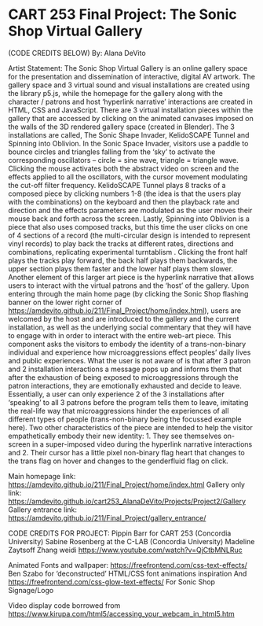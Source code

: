 # CART 253 Final Project: The Sonic Shop Virtual Gallery

(CODE CREDITS BELOW)
By: Alana DeVito

Artist Statement:
The Sonic Shop Virtual Gallery is an online gallery space for the presentation and dissemination of interactive, digital AV artwork. The gallery space and 3 virtual sound and visual installations are created using the library p5.js, while the homepage for the gallery along with the character / patrons and host ‘hyperlink narrative’ interactions are created in HTML, CSS and JavaScript. There are 3 virtual installation pieces within the gallery that are accessed by clicking on the animated canvases imposed on the walls of the 3D rendered gallery space (created in Blender). The 3 installations are called, The Sonic Shape Invader, KelidoSCAPE Tunnel and Spinning into Oblivion. In the Sonic Space Invader, visitors use a paddle to bounce circles and triangles falling from the ‘sky’ to activate the corresponding oscillators – circle = sine wave, triangle = triangle wave. Clicking the mouse activates both the abstract video on screen and the effects applied to all the oscillators, with the cursor movement modulating the cut-off filter frequency. KelidoSCAPE Tunnel plays 8 tracks of a composed piece by clicking numbers 1-8 (the idea is that the users play with the combinations) on the keyboard and then the playback rate and direction and the effects parameters are modulated as the user moves their mouse back and forth across the screen. Lastly, Spinning into Oblivion is a piece that also uses composed tracks, but this time the user clicks on one of 4 sections of a record (the multi-circular design is intended to represent vinyl records) to play back the tracks at different rates, directions and combinations, replicating experimental turntablism . Clicking the front half plays the tracks play forward, the back half plays them backwards, the upper section plays them faster and the lower half plays them slower.
Another element of this larger art piece is the hyperlink narrative that allows users to interact with the virtual patrons and the ‘host’ of the gallery. Upon entering through the main home page (by clicking the Sonic Shop flashing banner on the lower right corner of https://amdevito.github.io/211/Final_Project/home/index.html), users are welcomed by the host and are introduced to the gallery and the current installation, as well as the underlying social commentary that they will have to engage with in order to interact with the entire web-art piece. This component asks the visitors to embody the identity of a trans-non-binary individual and experience how microaggressions effect peoples’ daily lives and public experiences. What the user is not aware of is that after 3 patron and 2 installation interactions a message pops up and informs them that after the exhaustion of being exposed to microaggressions through the patron interactions, they are emotionally exhausted and decide to leave. Essentially, a user can only experience 2 of the 3 installations after ‘speaking’ to all 3 patrons before the program tells them to leave, imitating the real-life way that microaggressions hinder the experiences of all different types of people (trans-non-binary being the focussed example here). Two other characteristics of the piece are intended to help the visitor empathetically embody their new identity: 1. They see themselves on-screen in a super-imposed video during the hyperlink narrative interactions and 2. Their cursor has a little pixel non-binary flag heart that changes to the trans flag on hover and changes to the genderfluid flag on click.

Main homepage link: https://amdevito.github.io/211/Final_Project/home/index.html
Gallery only link: https://amdevito.github.io/cart253_AlanaDeVito/Projects/Project2/Gallery
Gallery entrance link: https://amdevito.github.io/211/Final_Project/gallery_entrance/

CODE CREDITS FOR PROJECT:
Pippin Barr for CART 253 (Concordia University)
Sabine Rosenberg at the C-LAB (Concordia University)
Madeline Zaytsoff
Zhang weidi https://www.youtube.com/watch?v=QjCtbMNLRuc

Animated Fonts and wallpaper:
https://freefrontend.com/css-text-effects/
Ben Szabo for ‘deconstructed’ HTML/CSS font animations inspiration
And
https://freefrontend.com/css-glow-text-effects/
For Sonic Shop Signage/Logo

Video display code borrowed from https://www.kirupa.com/html5/accessing_your_webcam_in_html5.htm
